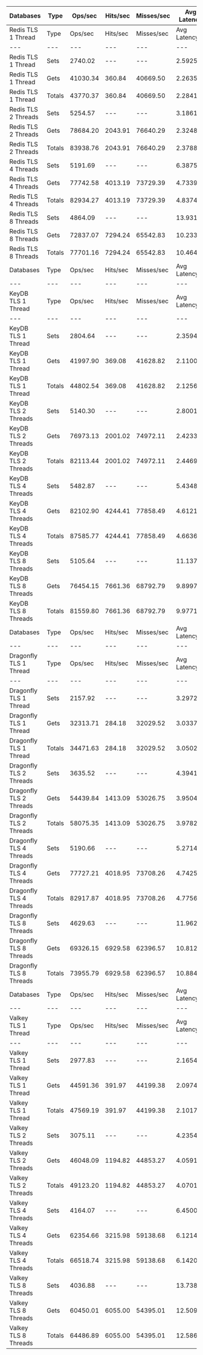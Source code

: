 | Databases | Type | Ops/sec | Hits/sec | Misses/sec | Avg Latency | p50 Latency | p99 Latency | p99.9 Latency | KB/sec |
| --- | --- | --- | --- | --- | --- | --- | --- | --- | --- |
| Redis TLS 1 Thread | Type | Ops/sec | Hits/sec | Misses/sec | Avg Latency | p50 Latency | p99 Latency | p99.9 Latency | KB/sec |
| --- | --- | --- | --- | --- | --- | --- | --- | --- | --- |
Redis TLS 1 Thread | Sets | 2740.02 | --- | --- | 2.59251 | 2.23900 | 3.59900 | 125.95100 | 1498.02 |
Redis TLS 1 Thread | Gets | 41030.34 | 360.84 | 40669.50 | 2.26355 | 2.23900 | 3.53500 | 3.83900 | 1777.86 |
Redis TLS 1 Thread | Totals | 43770.37 | 360.84 | 40669.50 | 2.28414 | 2.23900 | 3.53500 | 3.87100 | 3275.88 |
Redis TLS 2 Threads | Sets | 5254.57 | --- | --- | 3.18614 | 2.28700 | 5.21500 | 313.34300 | 2872.78 |
Redis TLS 2 Threads | Gets | 78684.20 | 2043.91 | 76640.29 | 2.32489 | 2.28700 | 4.89500 | 6.68700 | 4089.35 |
Redis TLS 2 Threads | Totals | 83938.76 | 2043.91 | 76640.29 | 2.37880 | 2.28700 | 4.92700 | 6.84700 | 6962.13 |
Redis TLS 4 Threads | Sets | 5191.69 | --- | --- | 6.38756 | 4.67100 | 9.66300 | 602.11100 | 2838.40 |
Redis TLS 4 Threads | Gets | 77742.58 | 4013.19 | 73729.39 | 4.73396 | 4.67100 | 9.27900 | 11.77500 | 5043.14 |
Redis TLS 4 Threads | Totals | 82934.27 | 4013.19 | 73729.39 | 4.83748 | 4.67100 | 9.27900 | 12.09500 | 7881.54 |
Redis TLS 8 Threads | Sets | 4864.09 | --- | --- | 13.93150 | 9.91900 | 21.63100 | 1466.36700 | 2659.30 |
Redis TLS 8 Threads | Gets | 72837.07 | 7294.24 | 65542.83 | 10.23315 | 9.85500 | 20.60700 | 26.75100 | 6502.41 |
Redis TLS 8 Threads | Totals | 77701.16 | 7294.24 | 65542.83 | 10.46466 | 9.85500 | 20.73500 | 27.39100 | 9161.71 |
| Databases | Type | Ops/sec | Hits/sec | Misses/sec | Avg Latency | p50 Latency | p99 Latency | p99.9 Latency | KB/sec |
| --- | --- | --- | --- | --- | --- | --- | --- | --- | --- |
| KeyDB TLS 1 Thread | Type | Ops/sec | Hits/sec | Misses/sec | Avg Latency | p50 Latency | p99 Latency | p99.9 Latency | KB/sec |
| --- | --- | --- | --- | --- | --- | --- | --- | --- | --- |
KeyDB TLS 1 Thread | Sets | 2804.64 | --- | --- | 2.35947 | 2.12700 | 3.43900 | 101.37500 | 1533.35 |
KeyDB TLS 1 Thread | Gets | 41997.90 | 369.08 | 41628.82 | 2.11003 | 2.11100 | 3.29500 | 3.75900 | 1819.65 |
KeyDB TLS 1 Thread | Totals | 44802.54 | 369.08 | 41628.82 | 2.12565 | 2.11100 | 3.29500 | 3.80700 | 3353.00 |
KeyDB TLS 2 Threads | Sets | 5140.30 | --- | --- | 2.80011 | 2.20700 | 5.56700 | 165.88700 | 2810.31 |
KeyDB TLS 2 Threads | Gets | 76973.13 | 2001.02 | 74972.11 | 2.42336 | 2.20700 | 5.21500 | 7.07100 | 4001.21 |
KeyDB TLS 2 Threads | Totals | 82113.44 | 2001.02 | 74972.11 | 2.44695 | 2.20700 | 5.24700 | 7.23100 | 6811.52 |
KeyDB TLS 4 Threads | Sets | 5482.87 | --- | --- | 5.43486 | 4.57500 | 10.75100 | 331.77500 | 2997.60 |
KeyDB TLS 4 Threads | Gets | 82102.90 | 4244.41 | 77858.49 | 4.61213 | 4.57500 | 10.30300 | 13.18300 | 5329.08 |
KeyDB TLS 4 Threads | Totals | 87585.77 | 4244.41 | 77858.49 | 4.66364 | 4.57500 | 10.36700 | 13.43900 | 8326.67 |
KeyDB TLS 8 Threads | Sets | 5105.64 | --- | --- | 11.13720 | 9.59900 | 23.16700 | 540.67100 | 2791.36 |
KeyDB TLS 8 Threads | Gets | 76454.15 | 7661.36 | 68792.79 | 9.89971 | 9.59900 | 22.14300 | 28.67100 | 6827.78 |
KeyDB TLS 8 Threads | Totals | 81559.80 | 7661.36 | 68792.79 | 9.97717 | 9.59900 | 22.14300 | 29.31100 | 9619.14 |
| Databases | Type | Ops/sec | Hits/sec | Misses/sec | Avg Latency | p50 Latency | p99 Latency | p99.9 Latency | KB/sec |
| --- | --- | --- | --- | --- | --- | --- | --- | --- | --- |
| Dragonfly TLS 1 Thread | Type | Ops/sec | Hits/sec | Misses/sec | Avg Latency | p50 Latency | p99 Latency | p99.9 Latency | KB/sec |
| --- | --- | --- | --- | --- | --- | --- | --- | --- | --- |
Dragonfly TLS 1 Thread | Sets | 2157.92 | --- | --- | 3.29726 | 3.00700 | 6.75100 | 110.07900 | 1179.78 |
Dragonfly TLS 1 Thread | Gets | 32313.71 | 284.18 | 32029.52 | 3.03370 | 2.99100 | 6.62300 | 7.10300 | 1400.16 |
Dragonfly TLS 1 Thread | Totals | 34471.63 | 284.18 | 32029.52 | 3.05020 | 2.99100 | 6.62300 | 7.16700 | 2579.94 |
Dragonfly TLS 2 Threads | Sets | 3635.52 | --- | --- | 4.39419 | 3.90300 | 9.21500 | 163.83900 | 1987.61 |
Dragonfly TLS 2 Threads | Gets | 54439.84 | 1413.09 | 53026.75 | 3.95042 | 3.88700 | 8.89500 | 10.49500 | 2828.81 |
Dragonfly TLS 2 Threads | Totals | 58075.35 | 1413.09 | 53026.75 | 3.97820 | 3.88700 | 8.95900 | 10.62300 | 4816.42 |
Dragonfly TLS 4 Threads | Sets | 5190.66 | --- | --- | 5.27144 | 4.89500 | 10.94300 | 207.87100 | 2837.84 |
Dragonfly TLS 4 Threads | Gets | 77727.21 | 4018.95 | 73708.26 | 4.74259 | 4.89500 | 10.55900 | 13.05500 | 5045.44 |
Dragonfly TLS 4 Threads | Totals | 82917.87 | 4018.95 | 73708.26 | 4.77569 | 4.89500 | 10.62300 | 13.31100 | 7883.28 |
Dragonfly TLS 8 Threads | Sets | 4629.63 | --- | --- | 11.96213 | 10.94300 | 27.90300 | 487.42300 | 2531.11 |
Dragonfly TLS 8 Threads | Gets | 69326.15 | 6929.58 | 62396.57 | 10.81214 | 10.94300 | 26.49500 | 38.14300 | 6182.42 |
Dragonfly TLS 8 Threads | Totals | 73955.79 | 6929.58 | 62396.57 | 10.88413 | 10.94300 | 26.49500 | 40.19100 | 8713.53 |
| Databases | Type | Ops/sec | Hits/sec | Misses/sec | Avg Latency | p50 Latency | p99 Latency | p99.9 Latency | KB/sec |
| --- | --- | --- | --- | --- | --- | --- | --- | --- | --- |
| Valkey TLS 1 Thread | Type | Ops/sec | Hits/sec | Misses/sec | Avg Latency | p50 Latency | p99 Latency | p99.9 Latency | KB/sec |
| --- | --- | --- | --- | --- | --- | --- | --- | --- | --- |
Valkey TLS 1 Thread | Sets | 2977.83 | --- | --- | 2.16544 | 2.01500 | 3.43900 | 26.11100 | 1628.04 |
Valkey TLS 1 Thread | Gets | 44591.36 | 391.97 | 44199.38 | 2.09748 | 2.01500 | 3.34300 | 5.50300 | 1932.06 |
Valkey TLS 1 Thread | Totals | 47569.19 | 391.97 | 44199.38 | 2.10173 | 2.01500 | 3.35900 | 5.79100 | 3560.10 |
Valkey TLS 2 Threads | Sets | 3075.11 | --- | --- | 4.23543 | 4.41500 | 8.63900 | 83.96700 | 1681.23 |
Valkey TLS 2 Threads | Gets | 46048.09 | 1194.82 | 44853.27 | 4.05914 | 4.41500 | 8.44700 | 10.62300 | 2392.53 |
Valkey TLS 2 Threads | Totals | 49123.20 | 1194.82 | 44853.27 | 4.07018 | 4.41500 | 8.44700 | 10.81500 | 4073.76 |
Valkey TLS 4 Threads | Sets | 4164.07 | --- | --- | 6.45007 | 6.04700 | 12.54300 | 161.79100 | 2276.59 |
Valkey TLS 4 Threads | Gets | 62354.66 | 3215.98 | 59138.68 | 6.12149 | 6.01500 | 12.22300 | 15.87100 | 4043.49 |
Valkey TLS 4 Threads | Totals | 66518.74 | 3215.98 | 59138.68 | 6.14206 | 6.01500 | 12.22300 | 16.06300 | 6320.08 |
Valkey TLS 8 Threads | Sets | 4036.88 | --- | --- | 13.73822 | 12.09500 | 25.72700 | 518.14300 | 2207.04 |
Valkey TLS 8 Threads | Gets | 60450.01 | 6055.00 | 54395.01 | 12.50974 | 12.03100 | 24.57500 | 30.97500 | 5397.21 |
Valkey TLS 8 Threads | Totals | 64486.89 | 6055.00 | 54395.01 | 12.58664 | 12.03100 | 24.57500 | 31.48700 | 7604.26 |
